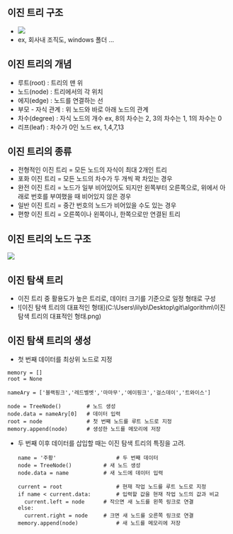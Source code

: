 ## 이진 트리 구조

* ![](https://upload.wikimedia.org/wikipedia/commons/thumb/d/da/Binary_search_tree.svg/1920px-Binary_search_tree.svg.png) 
* ex, 회사내 조직도, windows 폴더 ...



## 이진 트리의 개념

* 루트(root) : 트리의 맨 위
* 노드(node) : 트리에서의 각 위치
* 에지(edge) : 노드를 연결하는 선
* 부모 - 자식 관계 : 위 노드와 바로 아래 노드의 관계
* 차수(degree) : 자식 노드의 개수  ex, 8의 차수는 2, 3의 차수는 1, 1의 차수는 0
* 리프(leaf) : 차수가 0인 노드  ex, 1,4,7,13



## 이진 트리의 종류

* 전형적인 이진 트리 = 모든 노드의 자식이 최대 2개인 트리
* 포화 이진 트리 = 모든 노드의 차수가 두 개씩 꽉 차있는 경우
* 완전 이진 트리 = 노드가 일부 비어있어도 되지만 왼쪽부터 오른쪽으로, 위에서 아래로 번호를 부여했을 때 비어있지 않은 경우
* 일반 이진 트리 = 중간 번호의 노드가 비어있을 수도 있는 경우
* 편향 이진 트리 = 오른쪽이나 왼쪽이나, 한쪽으로만 연결된 트리



## 이진 트리의 노드 구조

![](https://media.vlpt.us/images/513sojin/post/6aa50c43-7f11-4ca9-a594-da486feb56af/%EB%A7%81%ED%81%AC%ED%91%9C%ED%98%84.png)





## 이진 탐색 트리

* 이진 트리 중 활용도가 높은 트리로, 데이터 크기를 기준으로 일정 형태로 구성
* ![이진 탐색 트리의 대표적인 형태](C:\Users\lilyb\Desktop\git\algorithm\이진 탐색 트리의 대표적인 형태.png)

## 이진 탐색 트리의 생성

* 첫 번째 데이터를 최상위 노드로 지정

```
memory = []
root = None

nameAry = ['블랙핑크','레드벨벳','마마무','에이핑크','걸스데이','트와이스']

node = TreeNode()        # 노드 생성
node.data = nameAry[0]   # 데이터 입력
root = node 			 # 첫 번째 노드를 루트 노드로 지정
memory.append(node)		 # 생성한 노드를 메모리에 저장
```



* 두 번째 이후 데이터를 삽입할 때는 이진 탐색 트리의 특징을 고려.

  ```
  name = '주황'					# 두 번째 데이터
  node = TreeNode()			 # 새 노드 생성
  node.data = name			 # 새 노드에 데이터 입력
  
  current = root				 # 현재 작업 노드를 루트 노드로 지정
  if name < current.data:		 # 입력할 값을 현재 작업 노드의 값과 비교
  	current.left = node		 # 작으면 새 노드를 왼쪽 링크로 연결
  else:
  	current.right = node	 # 크면 새 노드를 오른쪽 링크로 연결
  memory.append(node)			 # 새 노드를 메모리에 저장
  ```

  